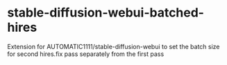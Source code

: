 # stable-diffusion-webui-batched-hires
Extension for AUTOMATIC1111/stable-diffusion-webui to set the batch size for second hires.fix pass separately from the first pass
